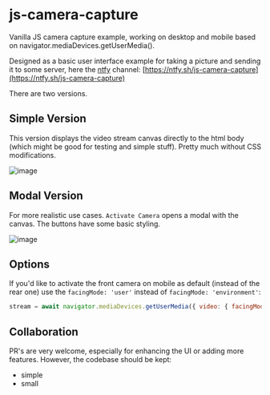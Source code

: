 # js-camera-capture

Vanilla JS camera capture example, working on desktop and mobile based on navigator.mediaDevices.getUserMedia().

Designed as a basic user interface example for taking a picture and sending it to some server, here the [ntfy](https://ntfy.sh/) channel: [https://ntfy.sh/js-camera-capture](https://ntfy.sh/js-camera-capture)

There are two versions.

## Simple Version
This version displays the video stream canvas directly to the html body (which might be good for testing and simple stuff). Pretty much without CSS modifications.

![image](https://github.com/do-me/js-camera-capture/assets/47481567/eb03dd4b-7458-4e99-accf-2a63a6030df0)

## Modal Version 
For more realistic use cases. `Activate Camera` opens a modal with the canvas. The buttons have some basic styling.

![image](https://github.com/do-me/js-camera-capture/assets/47481567/b9d45501-5cc7-410c-9ee3-6ea2300e231d)

## Options

If you'd like to activate the front camera on mobile as default (instead of the rear one) use the `facingMode: 'user'` instead of `facingMode: 'environment'`: 

```javascript
stream = await navigator.mediaDevices.getUserMedia({ video: { facingMode: 'user' } });
```

## Collaboration

PR's are very welcome, especially for enhancing the UI or adding more features. However, the codebase should be kept:
- simple
- small
